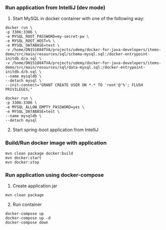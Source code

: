 ### Run application from IntelliJ (dev mode)

1. Start MySQL in docker container with one of the following way:
```
docker run \
-p 3306:3306 \
-e MYSQL_ROOT_PASSWORD=my-secret-pw \
-e MYSQL_ROOT_HOST=% \
-e MYSQL_DATABASE=test \
-v /home/DN151084TVA/projects/udemy/docker-for-java-developers/items-demo/src/main/resources/sql/schema-mysql.sql:/docker-entrypoint-initdb.d/a.sql \
-v /home/DN151084TVA/projects/udemy/docker-for-java-developers/items-demo/src/main/resources/sql/data-mysql.sql:/docker-entrypoint-initdb.d/b.sql \
--name mysqldb \
--detach mysql \
--init-connect="GRANT CREATE USER ON *.* TO 'root'@'%'; FLUSH PRIVILEGES;"
```
```
docker run \
-p 3306:3306 \
-e MYSQL_ALLOW_EMPTY_PASSWORD=yes \
-e MYSQL_DATABASE=test \
--name mysqldb \
--detach mysql
```
2. Start spring-boot application from IntelliJ

### Build/Run docker image with application
```
mvn clean package docker:build
mvn docker:start
mvn docker:stop
```

### Run application using docker-compose
1. Create application jar
```
mvn clean package
```
2. Run container
```
docker-compose up
docker-compose up -d
docker-compose down
```
